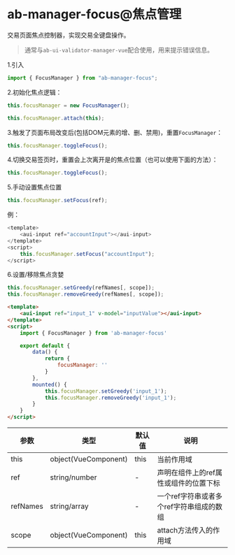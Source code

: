 # ab-manager-focus@焦点管理

交易页面焦点控制器，实现交易全键盘操作。

> 通常与`ab-ui-validator-manager-vue`配合使用，用来提示错误信息。

1.引入

```js
import { FocusManager } from "ab-manager-focus";
```

2.初始化焦点逻辑：

```js
this.focusManager = new FocusManager();

this.focusManager.attach(this);
```

3.触发了页面布局改变后(包括DOM元素的增、删、禁用)，重置`FocusManager`：

```js
this.focusManager.toggleFocus();
```

4.切换交易签页时，重置会上次离开是的焦点位置（也可以使用下面的方法）：

```js
this.focusManager.toggleFocus();
```

5.手动设置焦点位置

```js
this.focusManager.setFocus(ref);
```

例：
```js
<template>
    <aui-input ref="accountInput"></aui-input>
</template>
<script>
    this.focusManager.setFocus("accountInput");
</script>
```

6.设置/移除焦点贪婪

```js
this.focusManager.setGreedy(refNames[, scope]);
this.focusManager.removeGreedy(refNames[, scope]);
```


```html
<template>
    <aui-input ref="input_1" v-model="inputValue"></aui-input>
</template>
<script>
    import { FocusManager } from 'ab-manager-focus'

    export default {
        data() {
            return {
                focusManager: ''
            }
        },
        mounted() {
            this.focusManager.setGreedy('input_1');
            this.focusManager.removeGreedy('input_1');
        }
    }
</script>
```

| 参数     | 类型 | 默认值 | 说明 |
| -------- | --- | --- | --- |
| this | object(VueComponent) | this | 当前作用域 |
| ref | string/number | - | 声明在组件上的ref属性或组件的位置下标 |
| refNames | string/array | - | 一个ref字符串或者多个ref字符串组成的数组 |
| scope | object(VueComponent) | this | attach方法传入的作用域 |
